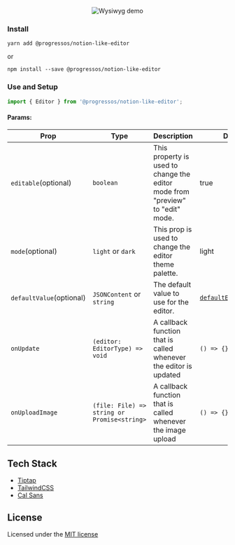 <p align="center">
  <img src="./assets/demo.gif" alt="Wysiwyg demo" />
</p>

### Install

    yarn add @progressos/notion-like-editor
or

    npm install --save @progressos/notion-like-editor


### Use and Setup

```jsx
import { Editor } from '@progressos/notion-like-editor';
```

#### Params:

| Prop                  | Type                                           | Description                                                                                                                                                                              | Default                                                                                                                |
|-----------------------|------------------------------------------------|------------------------------------------------------------------------------------------------------------------------------------------------------------------------------------------|------------------------------------------------------------------------------------------------------------------------|
| `editable`(optional)  | `boolean`                                      | This property is used to change the editor mode from "preview" to "edit" mode.                                                                                                                   | true                                                                                                                   |
| `mode`(optional)      | `light` or `dark`                              | This prop is used to change the editor theme palette.                                                                                                                                              | light                                                                                                                  |
| `defaultValue`(optional)        | `JSONContent` or `string`                      | The default value to use for the editor.                                                                                                                                                 | [`defaultEditorContent`](https://github.com/steven-tey/novel/blob/main/packages/core/src/ui/editor/default-content.tsx) |
| `onUpdate`            | `(editor: EditorType) => void` | A callback function that is called whenever the editor is updated | `() => {}`                                                                                                                   |
| `onUploadImage`       | `(file: File) => string or Promise<string>`    | A callback function that is called whenever the image upload      | `() => {}`                                                                                                                    |

## Tech Stack

- [Tiptap](https://tiptap.dev/)
- [TailwindCSS](https://tailwindcss.com/)
- [Cal Sans](https://github.com/calcom/font)

## License

Licensed under the [MIT license](https://github.com/BuhayovA/@progressos/notion-like-editor/blob/main/LICENSE)
